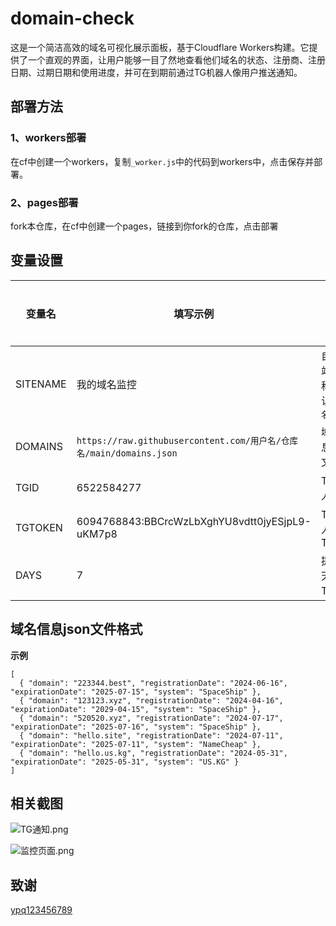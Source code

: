 # domain-check
这是一个简洁高效的域名可视化展示面板，基于Cloudflare Workers构建。它提供了一个直观的界面，让用户能够一目了然地查看他们域名的状态、注册商、注册日期、过期日期和使用进度，并可在到期前通过TG机器人像用户推送通知。

## 部署方法

### 1、workers部署
在cf中创建一个workers，复制`_worker.js`中的代码到workers中，点击保存并部署。

### 2、pages部署
fork本仓库，在cf中创建一个pages，链接到你fork的仓库，点击部署

## 变量设置
| 变量名 | 填写示例 | 说明 | 是否必填 | 
| ------ | ------- | ------ | ------ |
| SITENAME | 我的域名监控 | 自定义站点名称，默认为`域名监控` | 否 |
| DOMAINS | `https://raw.githubusercontent.com/用户名/仓库名/main/domains.json` | 域名信息json文件 | 是 |
| TGID | 6522584277 | TG机器人ID | 否 |
| TGTOKEN | 6094768843:BBCrcWzLbXghYU8vdtt0jyESjpL9-uKM7p8 | TG机器人TOKEN | 否 |
| DAYS | 7 | 提前几天发送TG提醒 | 否 |

## 域名信息json文件格式
**示例**
```
[
  { "domain": "223344.best", "registrationDate": "2024-06-16", "expirationDate": "2025-07-15", "system": "SpaceShip" },
  { "domain": "123123.xyz", "registrationDate": "2024-04-16", "expirationDate": "2029-04-15", "system": "SpaceShip" },
  { "domain": "520520.xyz", "registrationDate": "2024-07-17", "expirationDate": "2025-07-16", "system": "SpaceShip" },
  { "domain": "hello.site", "registrationDate": "2024-07-11", "expirationDate": "2025-07-11", "system": "NameCheap" },
  { "domain": "hello.us.kg", "registrationDate": "2024-05-31", "expirationDate": "2025-05-31", "system": "US.KG" }
]
```

## 相关截图
![TG通知.png](https://fastly.jsdelivr.net/gh/yutian81/yutian81.github.io@master/assets/images/1724210502008%E5%BE%AE%E4%BF%A1%E6%88%AA%E5%9B%BE_20240821104404.png)

![监控页面.png](https://fastly.jsdelivr.net/gh/yutian81/yutian81.github.io@master/assets/images/17242106551601724210654691.png)

## 致谢
[ypq123456789](https://github.com/ypq123456789/domainkeeper)
